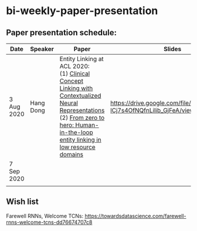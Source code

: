 # bi-weekly-paper-presentation

## Paper presentation schedule:

| Date       | Speaker   | Paper                                                                                                                                              | Slides |   |
|------------|-----------|----------------------------------------------------------------------------------------------------------------------------------------------------|--------|---|
| 3 Aug 2020 | Hang Dong | Entity Linking at ACL 2020:<br>(1) [Clinical Concept Linking with Contextualized Neural Representations](https://www.aclweb.org/anthology/2020.acl-main.760/)<br>(2) [From zero to hero: Human-in-the-loop entity linking in low resource domains](https://www.aclweb.org/anthology/2020.acl-main.624/) | https://drive.google.com/file/d/1h4MjOoxM-lCj7s4OfNQfnLiIib_GjFeA/view?usp=sharing       |   |
| 7 Sep 2020 |           |                                                                                                                                                    |        |   |
|            |           |                                                                                                                                                   |        |   |

## Wish list
Farewell RNNs, Welcome TCNs: https://towardsdatascience.com/farewell-rnns-welcome-tcns-dd76674707c8 

